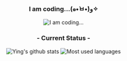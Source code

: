 <h3 align="center"><strong>I am coding...(๑•̀ㅂ•́)و✧</strong></h3>

<p align="center"><img src="https://github.com/user-attachments/assets/3fe4902f-62c8-456c-8cae-58c33ff2acb1" alt="I am coding..." /></p>

<!-- ![bed23525d863428f968c60a1f4a40ba9](https://github.com/user-attachments/assets/3fe4902f-62c8-456c-8cae-58c33ff2acb1) -->

<h3 align="center">- Current Status -</h3>
<div align="center">
    <img src="https://github-readme-stats.vercel.app/api?username=yingzhan11&include_all_commits=true&show_icons=true&hide_border=true&line_height=20&theme=moltack" alt="Ying's github stats" />
    <img src="https://github-readme-stats.vercel.app/api/top-langs/?username=yingzhan11&langs_count=8&layout=compact&hide_border=true&theme=rose" alt="Most used languages"/>
</div>

